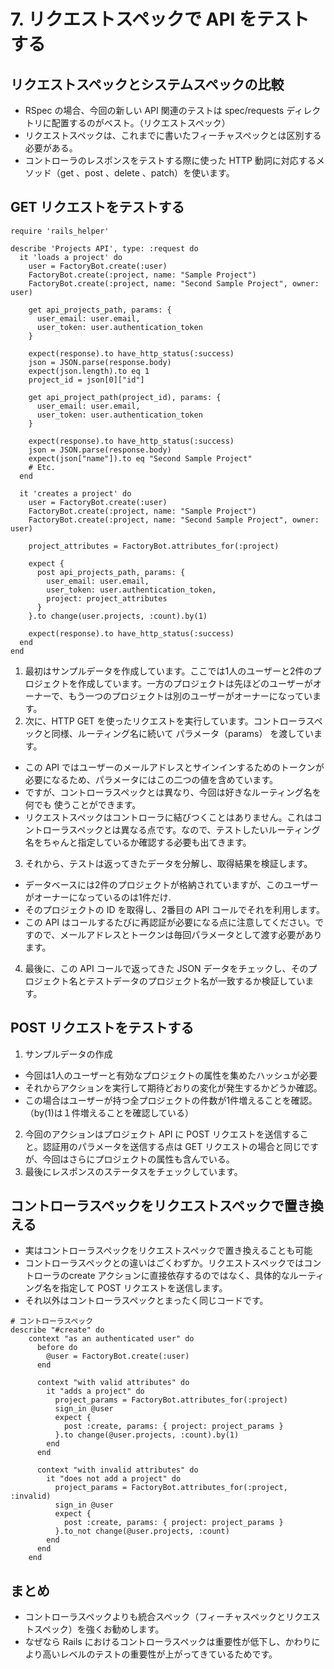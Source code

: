 # 7. リクエストスペックで API をテストする
## リクエストスペックとシステムスペックの比較
- RSpec の場合、今回の新しい API 関連のテストは spec/requests ディレクトリに配置するのがベスト。（リクエストスペック）
- リクエストスペックは、これまでに書いたフィーチャスペックとは区別する必要がある。
- コントローラのレスポンスをテストする際に使った HTTP 動詞に対応するメソッド（get 、post 、delete 、patch）を使います。

## GET リクエストをテストする
``` 
require 'rails_helper'

describe 'Projects API', type: :request do
  it 'loads a project' do
    user = FactoryBot.create(:user)
    FactoryBot.create(:project, name: "Sample Project")
    FactoryBot.create(:project, name: "Second Sample Project", owner: user)

    get api_projects_path, params: {
      user_email: user.email,
      user_token: user.authentication_token
    }

    expect(response).to have_http_status(:success)
    json = JSON.parse(response.body)
    expect(json.length).to eq 1
    project_id = json[0]["id"]

    get api_project_path(project_id), params: {
      user_email: user.email,
      user_token: user.authentication_token
    }

    expect(response).to have_http_status(:success)
    json = JSON.parse(response.body)
    expect(json["name"]).to eq "Second Sample Project"
    # Etc.
  end

  it 'creates a project' do
    user = FactoryBot.create(:user)
    FactoryBot.create(:project, name: "Sample Project")
    FactoryBot.create(:project, name: "Second Sample Project", owner: user)

    project_attributes = FactoryBot.attributes_for(:project)

    expect {
      post api_projects_path, params: {
        user_email: user.email,
        user_token: user.authentication_token,
        project: project_attributes
      }
    }.to change(user.projects, :count).by(1)

    expect(response).to have_http_status(:success)
  end
end
```
1. 最初はサンプルデータを作成しています。ここでは1人のユーザーと2件のプロジェクトを作成しています。一方のプロジェクトは先ほどのユーザーがオーナーで、もう一つのプロジェクトは別のユーザーがオーナーになっています。
2. 次に、HTTP GET を使ったリクエストを実行しています。コントローラスペックと同様、ルーティング名に続いて パラメータ（params） を渡しています。 
  - この API ではユーザーのメールアドレスとサインインするためのトークンが必要になるため、パラメータにはこの二つの値を含めています。
  - ですが、コントローラスペックとは異なり、今回は好きなルーティング名を 何でも 使うことができます。
  - リクエストスペックはコントローラに結びつくことはありません。これはコントローラスペックとは異なる点です。なので、テストしたいルーティング名をちゃんと指定しているか確認する必要も出てきます。
3. それから、テストは返ってきたデータを分解し、取得結果を検証します。
  - データベースには2件のプロジェクトが格納されていますが、このユーザーがオーナーになっているのは1件だけ.
  - そのプロジェクトの ID を取得し、2番目の API コールでそれを利用します。
  - この API はコールするたびに再認証が必要になる点に注意してください。ですので、メールアドレスとトークンは毎回パラメータとして渡す必要があります。
4. 最後に、この API コールで返ってきた JSON データをチェックし、そのプロジェクト名とテストデータのプロジェクト名が一致するか検証しています。

## POST リクエストをテストする
1. サンプルデータの作成
  - 今回は1人のユーザーと有効なプロジェクトの属性を集めたハッシュが必要
  - それからアクションを実行して期待どおりの変化が発生するかどうか確認。
  - この場合はユーザーが持つ全プロジェクトの件数が1件増えることを確認。（by(1)は１件増えることを確認している）
2. 今回のアクションはプロジェクト API に POST リクエストを送信すること。認証用のパラメータを送信する点は GET リクエストの場合と同じですが、今回はさらにプロジェクトの属性も含んでいる。
3. 最後にレスポンスのステータスをチェックしています。

## コントローラスペックをリクエストスペックで置き換える
- 実はコントローラスペックをリクエストスペックで置き換えることも可能
- コントローラスペックとの違いはごくわずか。リクエストスペックではコントローラのcreate アクションに直接依存するのではなく、具体的なルーティング名を指定して POST リクエストを送信します。
- それ以外はコントローラスペックとまったく同じコードです。
```
# コントローラスペック
describe "#create" do
    context "as an authenticated user" do
      before do
        @user = FactoryBot.create(:user)
      end

      context "with valid attributes" do
        it "adds a project" do
          project_params = FactoryBot.attributes_for(:project)
          sign_in @user
          expect {
            post :create, params: { project: project_params }
          }.to change(@user.projects, :count).by(1)
        end
      end

      context "with invalid attributes" do
        it "does not add a project" do
          project_params = FactoryBot.attributes_for(:project, :invalid)
          sign_in @user
          expect {
            post :create, params: { project: project_params }
          }.to_not change(@user.projects, :count)
        end
      end
    end
```

## まとめ
- コントローラスペックよりも統合スペック（フィーチャスペックとリクエストスペック）を強くお勧めします。
- なぜなら Rails におけるコントローラスペックは重要性が低下し、かわりにより高いレベルのテストの重要性が上がってきているためです。
